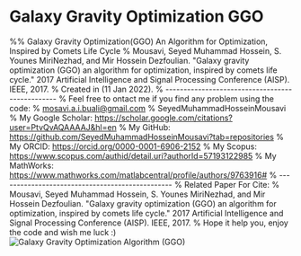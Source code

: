 # Galaxy Gravity Optimization GGO
%% Galaxy Gravity Optimization(GGO) An Algorithm for Optimization, Inspired by Comets Life Cycle
% Mousavi, Seyed Muhammad Hossein, S. Younes MiriNezhad, and Mir Hossein Dezfoulian. "Galaxy gravity optimization (GGO) an algorithm for optimization, inspired by comets life cycle." 2017 Artificial Intelligence and Signal Processing Conference (AISP). IEEE, 2017.
% Created in (11 Jan 2022).
% ------------------------------------------------ 
% Feel free to ontact me if you find any problem using the code: 
% mosavi.a.i.buali@gmail.com 
% SeyedMuhammadHosseinMousavi 
% My Google Scholar: https://scholar.google.com/citations?user=PtvQvAQAAAAJ&hl=en 
% My GitHub: https://github.com/SeyedMuhammadHosseinMousavi?tab=repositories 
% My ORCID: https://orcid.org/0000-0001-6906-2152 
% My Scopus: https://www.scopus.com/authid/detail.uri?authorId=57193122985 
% My MathWorks: https://www.mathworks.com/matlabcentral/profile/authors/9763916# 
% ------------------------------------------------ 
% Related Paper For Cite:
% Mousavi, Seyed Muhammad Hossein, S. Younes MiriNezhad, and Mir Hossein Dezfoulian. "Galaxy gravity optimization (GGO) an algorithm for optimization, inspired by comets life cycle." 2017 Artificial Intelligence and Signal Processing Conference (AISP). IEEE, 2017.
% Hope it help you, enjoy the code and wish me luck :)
![Galaxy Gravity Optimization Algorithm (GGO)](https://user-images.githubusercontent.com/11339420/148934438-b8b5ebfc-0860-49d6-9168-e84a8efaa75d.JPG)

